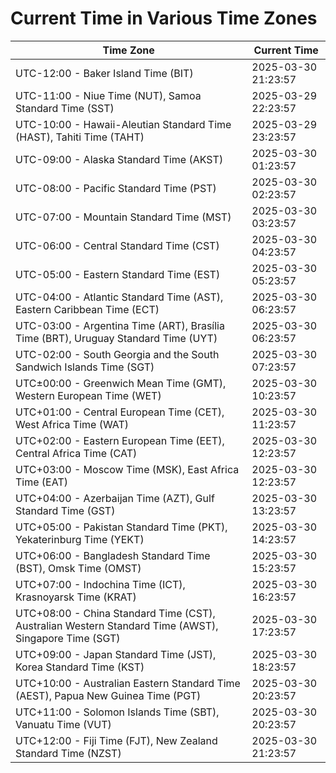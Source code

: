 # Current Time in Various Time Zones

| Time Zone | Current Time |
|-----------|--------------|
| UTC-12:00 - Baker Island Time (BIT) | 2025-03-30 21:23:57 |
| UTC-11:00 - Niue Time (NUT), Samoa Standard Time (SST) | 2025-03-29 22:23:57 |
| UTC-10:00 - Hawaii-Aleutian Standard Time (HAST), Tahiti Time (TAHT) | 2025-03-29 23:23:57 |
| UTC-09:00 - Alaska Standard Time (AKST) | 2025-03-30 01:23:57 |
| UTC-08:00 - Pacific Standard Time (PST) | 2025-03-30 02:23:57 |
| UTC-07:00 - Mountain Standard Time (MST) | 2025-03-30 03:23:57 |
| UTC-06:00 - Central Standard Time (CST) | 2025-03-30 04:23:57 |
| UTC-05:00 - Eastern Standard Time (EST) | 2025-03-30 05:23:57 |
| UTC-04:00 - Atlantic Standard Time (AST), Eastern Caribbean Time (ECT) | 2025-03-30 06:23:57 |
| UTC-03:00 - Argentina Time (ART), Brasília Time (BRT), Uruguay Standard Time (UYT) | 2025-03-30 06:23:57 |
| UTC-02:00 - South Georgia and the South Sandwich Islands Time (SGT) | 2025-03-30 07:23:57 |
| UTC±00:00 - Greenwich Mean Time (GMT), Western European Time (WET) | 2025-03-30 10:23:57 |
| UTC+01:00 - Central European Time (CET), West Africa Time (WAT) | 2025-03-30 11:23:57 |
| UTC+02:00 - Eastern European Time (EET), Central Africa Time (CAT) | 2025-03-30 12:23:57 |
| UTC+03:00 - Moscow Time (MSK), East Africa Time (EAT) | 2025-03-30 12:23:57 |
| UTC+04:00 - Azerbaijan Time (AZT), Gulf Standard Time (GST) | 2025-03-30 13:23:57 |
| UTC+05:00 - Pakistan Standard Time (PKT), Yekaterinburg Time (YEKT) | 2025-03-30 14:23:57 |
| UTC+06:00 - Bangladesh Standard Time (BST), Omsk Time (OMST) | 2025-03-30 15:23:57 |
| UTC+07:00 - Indochina Time (ICT), Krasnoyarsk Time (KRAT) | 2025-03-30 16:23:57 |
| UTC+08:00 - China Standard Time (CST), Australian Western Standard Time (AWST), Singapore Time (SGT) | 2025-03-30 17:23:57 |
| UTC+09:00 - Japan Standard Time (JST), Korea Standard Time (KST) | 2025-03-30 18:23:57 |
| UTC+10:00 - Australian Eastern Standard Time (AEST), Papua New Guinea Time (PGT) | 2025-03-30 20:23:57 |
| UTC+11:00 - Solomon Islands Time (SBT), Vanuatu Time (VUT) | 2025-03-30 20:23:57 |
| UTC+12:00 - Fiji Time (FJT), New Zealand Standard Time (NZST) | 2025-03-30 21:23:57 |
